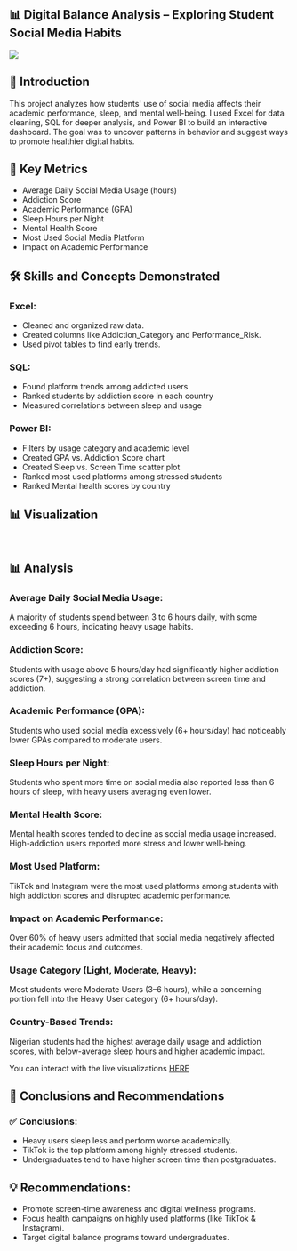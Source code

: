 ## 📊 Digital Balance Analysis – Exploring Student Social Media Habits


![](https://)

## 🧩 Introduction
This project analyzes how students' use of social media affects their academic performance, sleep, and mental well-being. I used Excel for data cleaning, SQL for deeper analysis, and Power BI to build an interactive dashboard. The goal was to uncover patterns in behavior and suggest ways to promote healthier digital habits.


## 📏 Key Metrics
- Average Daily Social Media Usage (hours)
- Addiction Score
- Academic Performance (GPA)
- Sleep Hours per Night
- Mental Health Score
- Most Used Social Media Platform
- Impact on Academic Performance


## 🛠 Skills and Concepts Demonstrated
### Excel:
- Cleaned and organized raw data.
- Created columns like Addiction_Category and Performance_Risk.
- Used pivot tables to find early trends.

### SQL:
- Found platform trends among addicted users
- Ranked students by addiction score in each country
- Measured correlations between sleep and usage

### Power BI:
- Filters by usage category and academic level
- Created GPA vs. Addiction Score chart
- Created Sleep vs. Screen Time scatter plot
- Ranked most used platforms among stressed students
- Ranked Mental health scores by country


## 📊 Visualization
![]()

![]()

## 📊 Analysis

### Average Daily Social Media Usage:
A majority of students spend between 3 to 6 hours daily, with some exceeding 6 hours, indicating heavy usage habits.
  
### Addiction Score: 
Students with usage above 5 hours/day had significantly higher addiction scores (7+), suggesting a strong correlation between screen time and addiction.
  
### Academic Performance (GPA):
Students who used social media excessively (6+ hours/day) had noticeably lower GPAs compared to moderate users.
  
### Sleep Hours per Night:
Students who spent more time on social media also reported less than 6 hours of sleep, with heavy users averaging even lower.
  
### Mental Health Score: 
Mental health scores tended to decline as social media usage increased. High-addiction users reported more stress and lower well-being.
  
### Most Used Platform: 
TikTok and Instagram were the most used platforms among students with high addiction scores and disrupted academic performance.
  
### Impact on Academic Performance:
Over 60% of heavy users admitted that social media negatively affected their academic focus and outcomes.
  
### Usage Category (Light, Moderate, Heavy):
Most students were Moderate Users (3–6 hours), while a concerning portion fell into the Heavy User category (6+ hours/day).
  
### Country-Based Trends: 
Nigerian students had the highest average daily usage and addiction scores, with below-average sleep hours and higher academic impact.


You can interact with the live visualizations [HERE]()


## 🧠 Conclusions and Recommendations
### ✅ Conclusions:
- Heavy users sleep less and perform worse academically.
- TikTok is the top platform among highly stressed students.
- Undergraduates tend to have higher screen time than postgraduates.


## 💡 Recommendations:
- Promote screen-time awareness and digital wellness programs.
- Focus health campaigns on highly used platforms (like TikTok & Instagram).
- Target digital balance programs toward undergraduates.
























